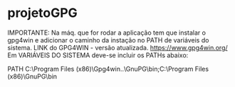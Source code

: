 # projetoGPG

IMPORTANTE:
Na máq. que for rodar a aplicação tem que instalar o gpg4win e adicionar o caminho da instação no PATH de variáveis do sistema.
LINK do GPG4WIN - versão atualizada. https://www.gpg4win.org/
Em VARIÁVEIS DO SISTEMA deve-se incluir os PATHs abaixo:


PATH C:\Program Files (x86)\Gpg4win\..\GnuPG\bin;C:\Program Files (x86)\GnuPG\bin
